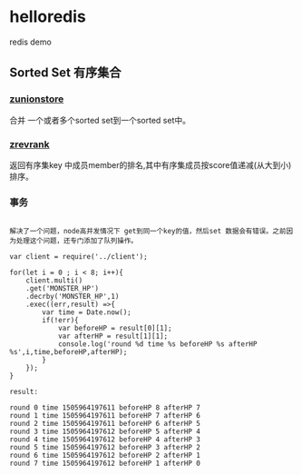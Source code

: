 # helloredis
redis demo


## Sorted Set 有序集合
### [zunionstore](sortedset/zunionstore/index.md)

合并 一个或者多个sorted set到一个sorted set中。

### [zrevrank](sortedset/zrevrank/index.md)

返回有序集key 中成员member的排名,其中有序集成员按score值递减(从大到小)排序。


### 事务

```

解决了一个问题，node高并发情况下 get到同一个key的值，然后set 数据会有错误。之前因为处理这个问题，还专门添加了队列操作。

var client = require('../client');

for(let i = 0 ; i < 8; i++){
    client.multi()
    .get('MONSTER_HP')
    .decrby('MONSTER_HP',1)
    .exec((err,result) =>{
        var time = Date.now();
        if(!err){
            var beforeHP = result[0][1];
            var afterHP = result[1][1];
            console.log('round %d time %s beforeHP %s afterHP %s',i,time,beforeHP,afterHP);
        }
    });
}

result:

round 0 time 1505964197611 beforeHP 8 afterHP 7
round 1 time 1505964197611 beforeHP 7 afterHP 6
round 2 time 1505964197611 beforeHP 6 afterHP 5
round 3 time 1505964197612 beforeHP 5 afterHP 4
round 4 time 1505964197612 beforeHP 4 afterHP 3
round 5 time 1505964197612 beforeHP 3 afterHP 2
round 6 time 1505964197612 beforeHP 2 afterHP 1
round 7 time 1505964197612 beforeHP 1 afterHP 0

```
